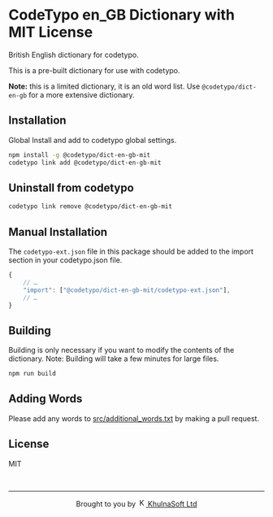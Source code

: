 # CodeTypo en_GB Dictionary with MIT License

British English dictionary for codetypo.

This is a pre-built dictionary for use with codetypo.

**Note:** this is a limited dictionary, it is an old word list. Use `@codetypo/dict-en-gb` for a more extensive dictionary.

## Installation

Global Install and add to codetypo global settings.

```sh
npm install -g @codetypo/dict-en-gb-mit
codetypo link add @codetypo/dict-en-gb-mit
```

## Uninstall from codetypo

```sh
codetypo link remove @codetypo/dict-en-gb-mit
```

## Manual Installation

The `codetypo-ext.json` file in this package should be added to the import section in your codetypo.json file.

```javascript
{
    // …
    "import": ["@codetypo/dict-en-gb-mit/codetypo-ext.json"],
    // …
}
```

## Building

Building is only necessary if you want to modify the contents of the dictionary. Note: Building will take a few minutes for large files.

```sh
npm run build
```

## Adding Words

Please add any words to [src/additional_words.txt](https://github.com/khulnasoft/codetypo/blob/main/dictionaries/en_GB-MIT/src/additional_words.txt) by making a pull request.

## License

MIT

<!--- @@inject: ../../static/footer.md --->

<br/>

---

<p align="center">
Brought to you by <a href="https://khulnasoft.com" title="KhulnaSoft Ltd">
<img width="16" alt="KhulnaSoft Ltd Logo" src="https://i.imgur.com/CyduuVY.png" /> KhulnaSoft Ltd
</a>
</p>

<!--- @@inject-end: ../../static/footer.md --->
